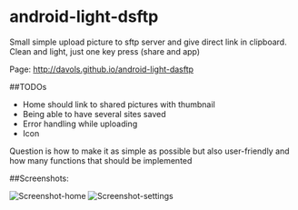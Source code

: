 android-light-dsftp
===================
Small simple upload picture to sftp server and give direct link in clipboard. Clean and light, just one key press (share and app)

Page: http://davols.github.io/android-light-dasftp

##TODOs
- Home should link to shared pictures with thumbnail
- Being able to have several sites saved
- Error handling while uploading
- Icon

Question is how to make it as simple as possible but also user-friendly and how many functions that should be implemented

##Screenshots:

![Screenshot-home](http://davols.github.io/android-light-dasftp/images/home.png)
![Screenshot-settings](http://davols.github.io/android-light-dasftp/images/settings.png)

